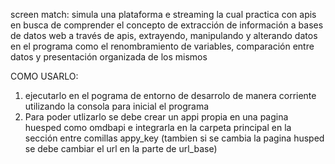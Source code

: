 screen match: simula una plataforma e streaming la cual practica con apis en busca de comprender el concepto de extracción de información a bases de datos web 
a través de apis, extrayendo, manipulando y alterando datos
en el programa como el renombramiento de variables, comparación entre datos y presentación organizada de los mismos

COMO USARLO: 
1. ejecutarlo en el pograma de entorno de desarrolo de manera corriente utilizando la consola para inicial el programa
2. Para poder utlizarlo se debe crear un appi propia en una pagina huesped como omdbapi e integrarla
en la carpeta principal en la sección entre comillas appy_key (tambien si se cambia la pagina husped se debe cambiar el url en la parte de url_base)
